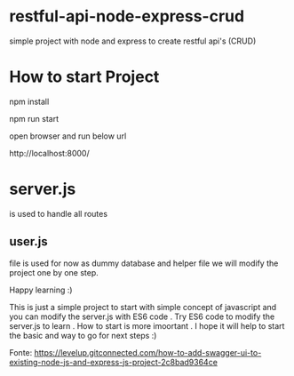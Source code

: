 # restful-api-node-express-crud
simple project with node and express to create restful api's (CRUD)

# How to start Project 

 npm install 
 
 npm run start 
 
 open browser and run below url
 
 http://localhost:8000/

# server.js 
is used to handle all routes 

## user.js 
file is used for now as dummy database and helper file 
we will modify the project one by one step.

Happy learning :) 

This is just a simple project to start with simple concept of javascript and you can modify the server.js with ES6 code .
Try ES6 code to modify the server.js to learn .
How to start is more imoortant .
I hope it will help to start the basic and way to go for next steps :)


Fonte:
https://levelup.gitconnected.com/how-to-add-swagger-ui-to-existing-node-js-and-express-js-project-2c8bad9364ce
